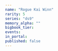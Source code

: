```yaml
---
name: "Rogue Kai Winn"
rarity: 5
series: "ds9"
memory_alpha: ""
bigbook_tier:
events:
in_portal:
published: false
---
```

